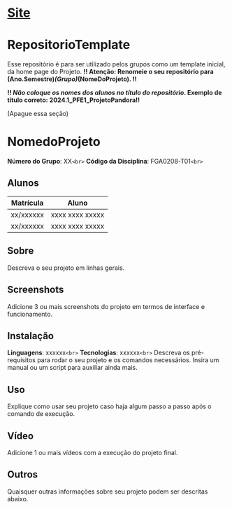 # [Site](../site/index.html)

# RepositorioTemplate

Esse repositório é para ser utilizado pelos grupos como um template inicial, da home page do Projeto.
**!! Atenção: Renomeie o seu repositório para (Ano.Semestre)_(Grupo)_(NomeDoProjeto). !!**

**!! *Não coloque os nomes dos alunos no título do repositório*. Exemplo de título correto: 2024.1_PFE1_ProjetoPandora!!**

 (Apague essa seção)

# NomedoProjeto

**Número do Grupo**: XX`<br>`
**Código da Disciplina**: FGA0208-T01`<br>`

## Alunos

| Matrícula | Aluno           |
| ---------- | --------------- |
| xx/xxxxxx  | xxxx xxxx xxxxx |
| xx/xxxxxx  | xxxx xxxx xxxxx |

## Sobre

Descreva o seu projeto em linhas gerais.

## Screenshots

Adicione 3 ou mais screenshots do projeto em termos de interface e funcionamento.

## Instalação

**Linguagens**: xxxxxx`<br>`
**Tecnologias**: xxxxxx`<br>`
Descreva os pré-requisitos para rodar o seu projeto e os comandos necessários.
Insira um manual ou um script para auxiliar ainda mais.

## Uso

Explique como usar seu projeto caso haja algum passo a passo após o comando de execução.

## Vídeo

Adicione 1 ou mais vídeos com a execução do projeto final.

## Outros

Quaisquer outras informações sobre seu projeto podem ser descritas abaixo.
